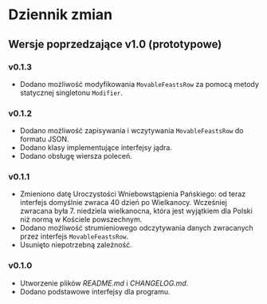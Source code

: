 # Dziennik zmian

## Wersje poprzedzające v1.0 (prototypowe)

### v0.1.3
- Dodano możliwość modyfikowania `MovableFeastsRow` za pomocą metody statycznej singletonu `Modifier`.

### v0.1.2
- Dodano możliwość zapisywania i wczytywania `MovableFeastsRow` do formatu JSON.
- Dodano klasy implementujące interfejsy jądra.
- Dodano obsługę wiersza poleceń.

### v0.1.1
- Zmieniono datę Uroczystości Wniebowstąpienia Pańskiego: od teraz interfejs domyślnie zwraca 40 dzień po Wielkanocy. 
  Wcześniej zwracana była 7. niedziela wielkanocna, która jest wyjątkiem dla Polski niż normą w Kościele powszechnym.
- Dodano możliwość strumieniowego odczytywania danych zwracanych przez interfejs `MovableFeastsRow`.
- Usunięto niepotrzebną zależność.

### v0.1.0
- Utworzenie plików *README.md* i *CHANGELOG.md*.
- Dodano podstawowe interfejsy dla programu.
